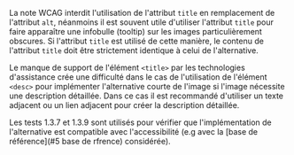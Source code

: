 La note WCAG interdit l'utilisation de l'attribut `title` en remplacement de l'attribut `alt`, néanmoins il est souvent utile d'utiliser l'attribut `title` pour faire apparaître une infobulle (<span lang="en">tooltip</span>) sur les images particulièrement obscures. Si l'attribut `title` est utilisé de cette manière, le contenu de l'attribut `title` doit être strictement identique à celui de l'alternative.

Le manque de support de l'élément `<title>` par les technologies d'assistance crée une difficulté dans le cas de l'utilisation de l'élément `<desc>` pour implémenter l'alternative courte de l'image si l'image nécessite une description détaillée. Dans ce cas il est recommandé d'utiliser un texte adjacent ou un lien adjacent pour créer la description détaillée.

Les tests 1.3.7 et 1.3.9 sont utilisés pour vérifier que l'implémentation de l'alternative est compatible avec l'accessibilité (e.g avec la [base de référence](#5 base de rfrence) considérée).
